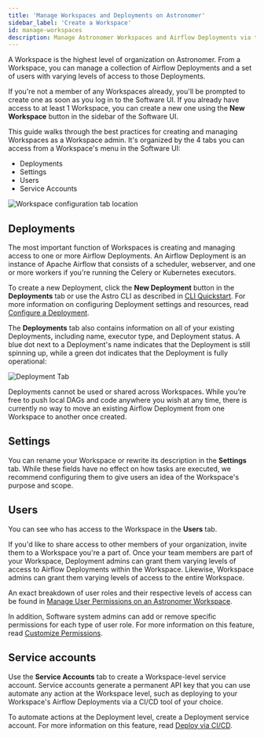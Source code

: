 ```yaml
---
title: 'Manage Workspaces and Deployments on Astronomer'
sidebar_label: 'Create a Workspace'
id: manage-workspaces
description: Manage Astronomer Workspaces and Airflow Deployments via the Software UI.
---
```


A Workspace is the highest level of organization on Astronomer. From a Workspace, you can manage a collection of Airflow Deployments and a set of users with varying levels of access to those Deployments.

If you're not a member of any Workspaces already, you'll be prompted to create one as soon as you log in to the Software UI. If you already have access to at least 1 Workspace, you can create a new one using the **New Workspace** button in the sidebar of the Software UI.

This guide walks through the best practices for creating and managing Workspaces as a Workspace admin. It's organized by the 4 tabs you can access from a Workspace's menu in the Software UI:

* Deployments
* Settings
* Users
* Service Accounts

![Workspace configuration tab location](/img/software/v0.23-workspace.png)

## Deployments

The most important function of Workspaces is creating and managing access to one or more Airflow Deployments. An Airflow Deployment is an instance of Apache Airflow that consists of a scheduler, webserver, and one or more workers if you're running the Celery or Kubernetes executors.

To create a new Deployment, click the **New Deployment** button in the **Deployments** tab or use the Astro CLI as described in [CLI Quickstart](install-cli.md). For more information on configuring Deployment settings and resources, read [Configure a Deployment](configure-deployment.md).

The **Deployments** tab also contains information on all of your existing Deployments, including name, executor type, and Deployment status. A blue dot next to a Deployment's name indicates that the Deployment is still spinning up, while a green dot indicates that the Deployment is fully operational:

![Deployment Tab](/img/software/v0.12-deployments.png)

Deployments cannot be used or shared across Workspaces. While you’re free to push local DAGs and code anywhere you wish at any time, there is currently no way to move an existing Airflow Deployment from one Workspace to another once created.

## Settings

You can rename your Workspace or rewrite its description in the **Settings** tab. While these fields have no effect on how tasks are executed, we recommend configuring them to give users an idea of the Workspace's purpose and scope.

## Users

You can see who has access to the Workspace in the **Users** tab.

If you'd like to share access to other members of your organization, invite them to a Workspace you're a part of. Once your team members are part of your Workspace, Deployment admins can grant them varying levels of access to Airflow Deployments within the Workspace. Likewise, Workspace admins can grant them varying levels of access to the entire Workspace.

An exact breakdown of user roles and their respective levels of access can be found in [Manage User Permissions on an Astronomer Workspace](workspace-permissions.md).

In addition, Software system admins can add or remove specific permissions for each type of user role. For more information on this feature, read [Customize Permissions](manage-platform-users.md#customize-role-permissions).

## Service accounts

Use the **Service Accounts** tab to create a Workspace-level service account. Service accounts generate a permanent API key that you can use automate any action at the Workspace level, such as deploying to your Workspace's Airflow Deployments via a CI/CD tool of your choice.

To automate actions at the Deployment level, create a Deployment service account. For more information on this feature, read [Deploy via CI/CD](ci-cd.md).
